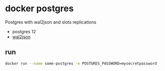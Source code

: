 # docker postgres

Postgres with wal2json and slots replications

* postgres 12
* [wal2json](https://github.com/eulerto/wal2json)

## run

```bash
docker run --name some-postgres -e POSTGRES_PASSWORD=mysecretpassword -d habx/postgres
```
